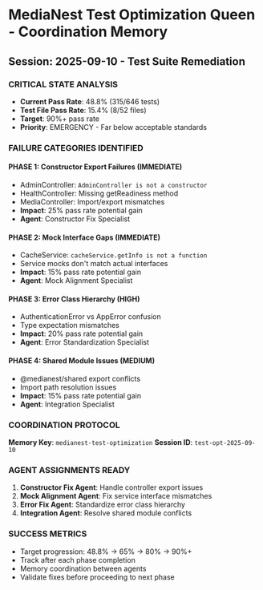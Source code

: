 # MediaNest Test Optimization Queen - Coordination Memory
## Session: 2025-09-10 - Test Suite Remediation

### CRITICAL STATE ANALYSIS
- **Current Pass Rate**: 48.8% (315/646 tests) 
- **Test File Pass Rate**: 15.4% (8/52 files)
- **Target**: 90%+ pass rate
- **Priority**: EMERGENCY - Far below acceptable standards

### FAILURE CATEGORIES IDENTIFIED

#### PHASE 1: Constructor Export Failures (IMMEDIATE)
- AdminController: `AdminController is not a constructor`
- HealthController: Missing getReadiness method
- MediaController: Import/export mismatches
- **Impact**: 25% pass rate potential gain
- **Agent**: Constructor Fix Specialist

#### PHASE 2: Mock Interface Gaps (IMMEDIATE)
- CacheService: `cacheService.getInfo is not a function`
- Service mocks don't match actual interfaces
- **Impact**: 15% pass rate potential gain
- **Agent**: Mock Alignment Specialist

#### PHASE 3: Error Class Hierarchy (HIGH)
- AuthenticationError vs AppError confusion
- Type expectation mismatches
- **Impact**: 20% pass rate potential gain
- **Agent**: Error Standardization Specialist

#### PHASE 4: Shared Module Issues (MEDIUM)
- @medianest/shared export conflicts
- Import path resolution issues
- **Impact**: 15% pass rate potential gain
- **Agent**: Integration Specialist

### COORDINATION PROTOCOL
**Memory Key**: `medianest-test-optimization`
**Session ID**: `test-opt-2025-09-10`

### AGENT ASSIGNMENTS READY
1. **Constructor Fix Agent**: Handle controller export issues
2. **Mock Alignment Agent**: Fix service interface mismatches  
3. **Error Fix Agent**: Standardize error class hierarchy
4. **Integration Agent**: Resolve shared module conflicts

### SUCCESS METRICS
- Target progression: 48.8% → 65% → 80% → 90%+
- Track after each phase completion
- Memory coordination between agents
- Validate fixes before proceeding to next phase